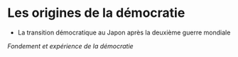 # Les origines de la démocratie

- La transition démocratique au Japon après la deuxième guerre mondiale

*Fondement et expérience de la démocratie*